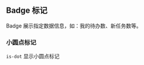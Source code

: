 <div class="demo-header">
<p class="overviewicon">
  <span class="wapi-form-badge"/>
</p>

## Badge 标记

<nova-uxlink widget-name="Badge"></nova-uxlink>

Badge 展示指定数据信息，如：我的待办数、新任务数等。
</div>

### 小圆点标记

`is-dot` 显示小圆点标记

<nova-demo-view link="badge/is-dot.vue"></nova-demo-view>

<br>
